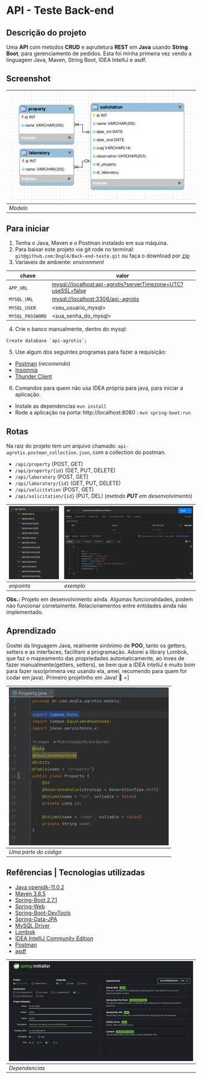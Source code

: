 # API - Teste Back-end

## Descrição do projeto
Uma **API** com metodos **CRUD** e aqruitetura **REST** em **Java** usando **String Boot**, para gerenciamento de pedidos.
Esta foi minha primeira vez vendo a linguagem Java, Maven, String Boot, IDEA IntelliJ e asdf.

## Screenshot
| ![Screenshot](src/image/db.png "Imagem do banco de dados.") |
|-------------------------------------------------------------|
| _Modelo_                                                    |

##  Para iniciar
1. Tenha o Java, Maven e o Postman instalado em sua máquina.
2. Para baixar este projeto via git rode no terminal: `git@github.com:Dogl4/Back-end-teste.git` ou faça o download por [zip](https://github.com/Dogl4/Back-end-teste/archive/refs/heads/main.zip "Download Zipado | Back-end-teste")
3. Variaveis de ambiente: *environment*

|chave            | valor                                                             |
|-----------------|-------------------------------------------------------------------|
|`APP_URL`        | <mysql://localhost:api-agrotis?serverTimezone=UTC?useSSL=false>   |
|`MYSQL_URL`      | <mysql://localhost:3306/api-agrotis>                              |
|`MYSQL_USER`     | <seu_usuario_mysql>                                               |
|`MYSQL_PASSWORD` | <sua_senha_do_mysql>                                              |
4. Crie o banco manualmente, dentro do mysql: 
```mysql
Create database	`api-agrotis`;
```
5. Use algum dos seguintes programas para fazer a requisição:
- [Postman](https://www.postman.com/) (_recomendo_)
- [Insomnia](https://insomnia.rest/)
- [Thunder Client](https://www.thunderclient.com/)
6. Comandos para quem não usa IDEA própria para java, para iniciar a aplicação.
- Instale as dependencias `mvn install`
- Rode a aplicação na porta: http://localhost:8080 : `mvn spring-boot:run`

## Rotas
Na raiz do projeto tem um arquivo chamado: `api-agrotis.postman_collection.json`, com a collection do postman.
- `/api/property` (POST, GET)
- `/api/property/{id}` (GET, PUT, DELETE)
- `/api/laboratory` (POST, GET)
- `/api/laboratory/{id}`  (GET, PUT, DELETE)
- `/api/solicitation` (POST, GET)
- `/api/solicitation/{id}` (PUT, DEL) (_metodo **PUT** em desenvolvimento_)

| ![Screenshot](src/image/routes.png "Imagem das rotas.") | ![Screenshot](src/image/exemplo.png "Imagem de exemplo das rotas.") |
|---------------------------------------------------------|---------------------------------------------------------------------|
| _enpoints_                                              | _exemplo_                                                           |

**Obs.:** Projeto em desenvolvimento ainda. Algumas funcionalidades, podem não funcionar corretamente. Relacionamentos entre entidades ainda não implementado.

## Aprendizado
Gostei da linguagem Java, realmente sinônimo de **POO**, tanto os getters, setters e as interfaces, facilitam a programação. Adorei a library Lombok, que faz o mapeamento das propriedades automaticamente, ao inves de fazer manualmente(getters, setters), se bem que a IDEA intelliJ é muito bom para fazer isso(primeira vez usando ela, amei, recomendo para quem for codar em java). Primeiro projetinho em Java! 🏁 =]
  
| <img alt="Imagem de uma parte do código." height="420em" src="src/image/aprendizado.png" /> |
|---------------------------------------------------------------------------------------------|
| _Uma parte do código_                                                                       |

## Refêrencias | Tecnologias utilizadas
- [Java openjdk-11.0.2](https://www.oracle.com/technetwork/java/javase/downloads/jdk11-downloads-5066655.html "Java openjdk-11.0.2")
- [Maven 3.8.5](https://maven.apache.org/download.cgi "Maven 3.8.5")
- [Spring-Boot 2.7.1](https://start.spring.io/ "Spring-Boot 2.7.1")
- [Spring-Web](https://spring.io/projects/spring-web "Spring-Web")
- [Spring-Boot-DevTools](https://spring.io/projects/spring-boot-devtools "Spring-Boot-DevTools")
- [Spring-Data-JPA](https://spring.io/projects/spring-data-jpa "Spring-Data-JPA")
- [MySQL Driver](https://dev.mysql.com/downloads/ "MySQL Driver")
- [Lombok](https://projectlombok.org/features/all "Lombok")
- [IDEA IntelliJ Community Edition](https://www.jetbrains.com/idea/ "IDEA IntelliJ Community Edition")
- [Postman](https://www.postman.com/ "Postman")
- [asdf](https://github.com/asdf-vm/asdf "asdf")

| ![Screenshot](src/image/base-do-projeto.png "Baseado neste setup inicial.") |
|-----------------------------------------------------------------------------|
| _Dependencias_                                                              |
